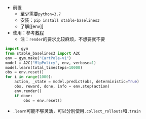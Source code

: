 - 前置
  - 至少需要`python=3.7`
  - 安装：`pip install stable-baselines3`
  - 了解[[env]]
- 使用：参考[教程](https://stable-baselines3.readthedocs.io/en/master/guide/quickstart.html)
  - 注：`render`的要求比较麻烦，不想要就不要

```python
import gym
from stable_baselines3 import A2C
env = gym.make("CartPole-v1")
model = A2C("MlpPolicy", env, verbose=1)
model.learn(total_timesteps=10000)
obs = env.reset()
for i in range(1000):
    action, _state = model.predict(obs, deterministic=True)
    obs, reward, done, info = env.step(action)
    env.render()
    if done:
        obs = env.reset()
```
- `.learn`可能不够灵活，可以分别使用`.collect_rollouts`和`.train`